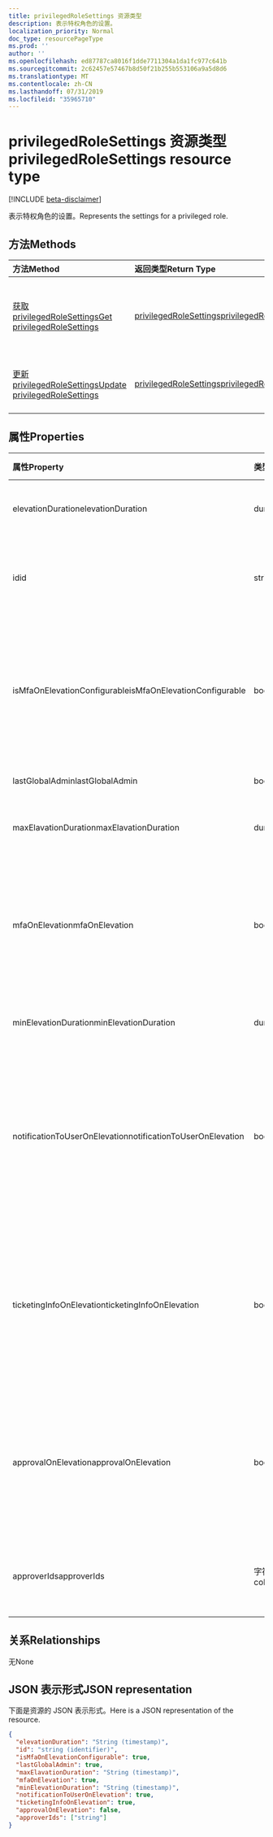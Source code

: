 ```yaml
---
title: privilegedRoleSettings 资源类型
description: 表示特权角色的设置。
localization_priority: Normal
doc_type: resourcePageType
ms.prod: ''
author: ''
ms.openlocfilehash: ed87787ca8016f1dde7711304a1da1fc977c641b
ms.sourcegitcommit: 2c62457e57467b8d50f21b255b553106a9a5d8d6
ms.translationtype: MT
ms.contentlocale: zh-CN
ms.lasthandoff: 07/31/2019
ms.locfileid: "35965710"
---
```

# <a name="privilegedrolesettings-resource-type"></a><span data-ttu-id="4d696-103">privilegedRoleSettings 资源类型</span><span class="sxs-lookup"><span data-stu-id="4d696-103">privilegedRoleSettings resource type</span></span>

[!INCLUDE [beta-disclaimer](../../includes/beta-disclaimer.md)]

<span data-ttu-id="4d696-104">表示特权角色的设置。</span><span class="sxs-lookup"><span data-stu-id="4d696-104">Represents the settings for a privileged role.</span></span>


## <a name="methods"></a><span data-ttu-id="4d696-105">方法</span><span class="sxs-lookup"><span data-stu-id="4d696-105">Methods</span></span>

| <span data-ttu-id="4d696-106">方法</span><span class="sxs-lookup"><span data-stu-id="4d696-106">Method</span></span>           | <span data-ttu-id="4d696-107">返回类型</span><span class="sxs-lookup"><span data-stu-id="4d696-107">Return Type</span></span>    |<span data-ttu-id="4d696-108">说明</span><span class="sxs-lookup"><span data-stu-id="4d696-108">Description</span></span>|
|:---------------|:--------|:----------|
|[<span data-ttu-id="4d696-109">获取 privilegedRoleSettings</span><span class="sxs-lookup"><span data-stu-id="4d696-109">Get privilegedRoleSettings</span></span>](../api/privilegedrolesettings-get.md) | [<span data-ttu-id="4d696-110">privilegedRoleSettings</span><span class="sxs-lookup"><span data-stu-id="4d696-110">privilegedRoleSettings</span></span>](privilegedrolesettings.md) |<span data-ttu-id="4d696-111">读取 privilegedRoleSettings 对象的属性和关系。</span><span class="sxs-lookup"><span data-stu-id="4d696-111">Read properties and relationships of privilegedRoleSettings object.</span></span>|
|[<span data-ttu-id="4d696-112">更新 privilegedRoleSettings</span><span class="sxs-lookup"><span data-stu-id="4d696-112">Update privilegedRoleSettings</span></span>](../api/privilegedrolesettings-update.md) | [<span data-ttu-id="4d696-113">privilegedRoleSettings</span><span class="sxs-lookup"><span data-stu-id="4d696-113">privilegedRoleSettings</span></span>](privilegedrolesettings.md) |<span data-ttu-id="4d696-114">更新 privilegedRoleSettings 对象。</span><span class="sxs-lookup"><span data-stu-id="4d696-114">Update privilegedRoleSettings object.</span></span>|
## <a name="properties"></a><span data-ttu-id="4d696-115">属性</span><span class="sxs-lookup"><span data-stu-id="4d696-115">Properties</span></span>
| <span data-ttu-id="4d696-116">属性</span><span class="sxs-lookup"><span data-stu-id="4d696-116">Property</span></span>     | <span data-ttu-id="4d696-117">类型</span><span class="sxs-lookup"><span data-stu-id="4d696-117">Type</span></span>   |<span data-ttu-id="4d696-118">说明</span><span class="sxs-lookup"><span data-stu-id="4d696-118">Description</span></span>|
|:---------------|:--------|:----------|
|<span data-ttu-id="4d696-119">elevationDuration</span><span class="sxs-lookup"><span data-stu-id="4d696-119">elevationDuration</span></span>|<span data-ttu-id="4d696-120">duration</span><span class="sxs-lookup"><span data-stu-id="4d696-120">duration</span></span>|<span data-ttu-id="4d696-121">激活角色的持续时间。</span><span class="sxs-lookup"><span data-stu-id="4d696-121">The duration when the role is activated.</span></span>|
|<span data-ttu-id="4d696-122">id</span><span class="sxs-lookup"><span data-stu-id="4d696-122">id</span></span>|<span data-ttu-id="4d696-123">string</span><span class="sxs-lookup"><span data-stu-id="4d696-123">string</span></span>| <span data-ttu-id="4d696-124">角色设置的唯一标识符。</span><span class="sxs-lookup"><span data-stu-id="4d696-124">The unique identifier for the role settings.</span></span> <span data-ttu-id="4d696-125">只读。</span><span class="sxs-lookup"><span data-stu-id="4d696-125">Read-only.</span></span>|
|<span data-ttu-id="4d696-126">isMfaOnElevationConfigurable</span><span class="sxs-lookup"><span data-stu-id="4d696-126">isMfaOnElevationConfigurable</span></span>|<span data-ttu-id="4d696-127">boolean</span><span class="sxs-lookup"><span data-stu-id="4d696-127">boolean</span></span>|<span data-ttu-id="4d696-128">如果 mfaOnElevation 是可配置的,**则为 true** 。</span><span class="sxs-lookup"><span data-stu-id="4d696-128">**true** if mfaOnElevation is configurable.</span></span> <span data-ttu-id="4d696-129">**假**如果 mfaOnElevation 不可配置。</span><span class="sxs-lookup"><span data-stu-id="4d696-129">**false** if mfaOnElevation is not configurable.</span></span>|
|<span data-ttu-id="4d696-130">lastGlobalAdmin</span><span class="sxs-lookup"><span data-stu-id="4d696-130">lastGlobalAdmin</span></span>|<span data-ttu-id="4d696-131">boolean</span><span class="sxs-lookup"><span data-stu-id="4d696-131">boolean</span></span>|<span data-ttu-id="4d696-132">仅供内部使用。</span><span class="sxs-lookup"><span data-stu-id="4d696-132">Internal used only.</span></span>|
|<span data-ttu-id="4d696-133">maxElavationDuration</span><span class="sxs-lookup"><span data-stu-id="4d696-133">maxElavationDuration</span></span>|<span data-ttu-id="4d696-134">duration</span><span class="sxs-lookup"><span data-stu-id="4d696-134">duration</span></span>|<span data-ttu-id="4d696-135">已激活角色的最大持续时间。</span><span class="sxs-lookup"><span data-stu-id="4d696-135">Maximal duration for the activated role.</span></span>|
|<span data-ttu-id="4d696-136">mfaOnElevation</span><span class="sxs-lookup"><span data-stu-id="4d696-136">mfaOnElevation</span></span>|<span data-ttu-id="4d696-137">boolean</span><span class="sxs-lookup"><span data-stu-id="4d696-137">boolean</span></span>|<span data-ttu-id="4d696-138">如果需要 MFA 以激活角色,**则为 true** 。</span><span class="sxs-lookup"><span data-stu-id="4d696-138">**true** if MFA is required to activate the role.</span></span> <span data-ttu-id="4d696-139">**假**如果无需进行 MFA 即可激活角色。</span><span class="sxs-lookup"><span data-stu-id="4d696-139">**false** if MFA is not required to activate the role.</span></span>|
|<span data-ttu-id="4d696-140">minElevationDuration</span><span class="sxs-lookup"><span data-stu-id="4d696-140">minElevationDuration</span></span>|<span data-ttu-id="4d696-141">duration</span><span class="sxs-lookup"><span data-stu-id="4d696-141">duration</span></span>|<span data-ttu-id="4d696-142">已激活角色的最短持续时间。</span><span class="sxs-lookup"><span data-stu-id="4d696-142">Minimal duration for the activated role.</span></span>|
|<span data-ttu-id="4d696-143">notificationToUserOnElevation</span><span class="sxs-lookup"><span data-stu-id="4d696-143">notificationToUserOnElevation</span></span>|<span data-ttu-id="4d696-144">boolean</span><span class="sxs-lookup"><span data-stu-id="4d696-144">boolean</span></span>|<span data-ttu-id="4d696-145">如果激活角色时向最终用户发送通知,**则为 true** 。</span><span class="sxs-lookup"><span data-stu-id="4d696-145">**true** if send notification to the end user when the role is activated.</span></span> <span data-ttu-id="4d696-146">**假**如果在角色激活时不发送通知。</span><span class="sxs-lookup"><span data-stu-id="4d696-146">**false** if do not send notification when the role is activated.</span></span>|
|<span data-ttu-id="4d696-147">ticketingInfoOnElevation</span><span class="sxs-lookup"><span data-stu-id="4d696-147">ticketingInfoOnElevation</span></span>|<span data-ttu-id="4d696-148">boolean</span><span class="sxs-lookup"><span data-stu-id="4d696-148">boolean</span></span>|<span data-ttu-id="4d696-149">如果激活角色时需要票证信息,**则为 true** 。</span><span class="sxs-lookup"><span data-stu-id="4d696-149">**true** if the ticketing information is required when activate the role.</span></span> <span data-ttu-id="4d696-150">**假**如果激活角色时不需要票证信息。</span><span class="sxs-lookup"><span data-stu-id="4d696-150">**false** if the ticketing information is not required when activate the role.</span></span>|
|<span data-ttu-id="4d696-151">approvalOnElevation</span><span class="sxs-lookup"><span data-stu-id="4d696-151">approvalOnElevation</span></span>|<span data-ttu-id="4d696-152">boolean</span><span class="sxs-lookup"><span data-stu-id="4d696-152">boolean</span></span>|<span data-ttu-id="4d696-153">如果激活角色时需要进行审批,**则为 true** 。</span><span class="sxs-lookup"><span data-stu-id="4d696-153">**true** if the approval is required when activate the role.</span></span> <span data-ttu-id="4d696-154">**假**如果激活该角色时不需要审批。</span><span class="sxs-lookup"><span data-stu-id="4d696-154">**false** if the approval is not required when activate the role.</span></span>|
|<span data-ttu-id="4d696-155">approverIds</span><span class="sxs-lookup"><span data-stu-id="4d696-155">approverIds</span></span>| <span data-ttu-id="4d696-156">字符串集合</span><span class="sxs-lookup"><span data-stu-id="4d696-156">string collection</span></span> |<span data-ttu-id="4d696-157">审批 id 的列表 (如果激活需要审批)。</span><span class="sxs-lookup"><span data-stu-id="4d696-157">List of Approval ids, if approval is required for activation.</span></span>|

## <a name="relationships"></a><span data-ttu-id="4d696-158">关系</span><span class="sxs-lookup"><span data-stu-id="4d696-158">Relationships</span></span>
<span data-ttu-id="4d696-159">无</span><span class="sxs-lookup"><span data-stu-id="4d696-159">None</span></span>


## <a name="json-representation"></a><span data-ttu-id="4d696-160">JSON 表示形式</span><span class="sxs-lookup"><span data-stu-id="4d696-160">JSON representation</span></span>

<span data-ttu-id="4d696-161">下面是资源的 JSON 表示形式。</span><span class="sxs-lookup"><span data-stu-id="4d696-161">Here is a JSON representation of the resource.</span></span>

<!-- {
  "blockType": "resource",
  "optionalProperties": [

  ],
  "@odata.type": "microsoft.graph.privilegedRoleSettings"
}-->

```json
{
  "elevationDuration": "String (timestamp)",
  "id": "string (identifier)",
  "isMfaOnElevationConfigurable": true,
  "lastGlobalAdmin": true,
  "maxElavationDuration": "String (timestamp)",
  "mfaOnElevation": true,
  "minElevationDuration": "String (timestamp)",
  "notificationToUserOnElevation": true,
  "ticketingInfoOnElevation": true,
  "approvalOnElevation": false,
  "approverIds": ["string"]
}

```

<!-- uuid: 8fcb5dbc-d5aa-4681-8e31-b001d5168d79
2015-10-25 14:57:30 UTC -->
<!--
{
  "type": "#page.annotation",
  "description": "privilegedRoleSettings resource",
  "keywords": "",
  "section": "documentation",
  "tocPath": "",
  "suppressions": []
}
-->
